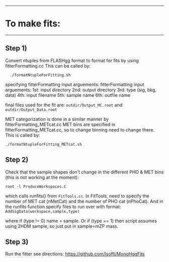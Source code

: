 ----------------------------------------------------------
# To make fits:
----------------------------------------------------------

## Step 1) 
Convert ntuples from FLASHgg format to format for fits by using fitterFormatting.cc 
This can be called by:  

```
  ./formatNtupleForFitting.sh
```
  
specifying fitterFormatting input arguements:
 fitterFormatting input arguements:
   1st: input directory
   2nd: output directory
   3rd: type (sig, bkg, data)
   4th: input filename 
   5th: sample name
   6th: outfile name

 final files used for the fit are:
   `outdir/Output_MC.root` and 
   `outdir/Output_Data.root`

MET categorization is done in a similar manner by fitterFormatting_METcat.cc
MET bins are specified in fitterFormatting_METcat.cc, so to change binning need to change there. 
This is called by: 

```
./formatNtupleForFitting_METcat.sh
```


## Step 2)
Check that the sample shapes don't change in the different PHO & MET bins (this is not working at the moment):

```root -l ProduceWorkspaces.C```

which calls runfits() from `FitTools.cc`. In FitTools, need to specify the number of MET cat (nMetCat) and the number of PHO cat (nPhoCat).
And in the runfits function specify files to run over with format:
`AddSigData(workspace,sample,type)`

where if (type != 0) name = sample.
Or if (type == 1) then script assumes using 2HDM sample, so just put in sample=mZP mass.

## Step 3) 
Run the fitter see directions: https://github.com/lsoffi/MonoHggFits
